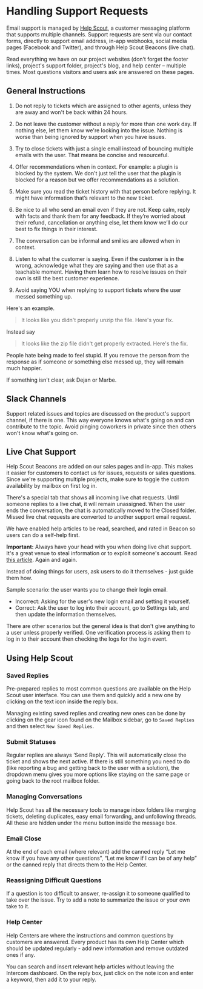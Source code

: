 # Handling Support Requests

Email support is managed by [Help Scout](https://www.helpscout.com/), a customer messaging platform that supports multiple channels. Support requests are sent via our contact forms, directly to support email address, in-app webhooks, social media pages (Facebook and Twitter), and through Help Scout Beacons (live chat).

Read everything we have on our project websites (don’t forget the footer links), project's support folder, project's blog, and help center – multiple times. Most questions visitors and users ask are answered on these pages.

## General Instructions

1. Do not reply to tickets which are assigned to other agents, unless they are away and won't be back within 24 hours.

2. Do not leave the customer without a reply for more than one work day. If nothing else, let them know we're looking into the issue. Nothing is worse than being ignored by support when you have issues.

3. Try to close tickets with just a single email instead of bouncing multiple emails with the user. That means be concise and resourceful.

4. Offer recommendations when in context. For example: a plugin is blocked by the system. We don't just tell the user that the plugin is blocked for a reason but we offer recommendations as a solution.

5. Make sure you read the ticket history with that person before replying. It might have information that’s relevant to the new ticket.

6. Be nice to all who send an email even if they are not. Keep calm, reply with facts and thank them for any feedback. If they’re worried about their refund, cancellation or anything else, let them know we’ll do our best to fix things in their interest.

7. The conversation can be informal and smilies are allowed when in context.

8. Listen to what the customer is saying. Even if the customer is in the wrong, acknowledge what they are saying and then use that as a teachable moment. Having them learn how to resolve issues on their own is still the best customer experience.

9. Avoid saying YOU when replying to support tickets where the user messed something up.

Here's an example.

> It looks like you didn't properly unzip the file. Here's your fix.

Instead say

> It looks like the zip file didn't get properly extracted. Here's the fix.

People hate being made to feel stupid. If you remove the person from the response as if someone or something else messed up, they will remain much happier.

If something isn't clear, ask Dejan or Marbe. 

## Slack Channels

Support related issues and topics are discussed on the product's support channel, if there is one. This way everyone knows what's going on and can contribute to the topic. Avoid pinging coworkers in private since then others won't know what's going on.

## Live Chat Support

Help Scout Beacons are added on our sales pages and in-app. This makes it easier for customers to contact us for issues, requests or sales questions. Since we're supporting multiple projects, make sure to toggle the custom availability by mailbox on first log in.

There's a special tab that shows all incoming live chat requests. Until someone replies to a live chat, it will remain unassigned. When the user ends the conversation, the chat is automatically moved to the Closed folder. Missed live chat requests are converted to another support email request.

We have enabled help articles to be read, searched, and rated in Beacon so users can do a self-help first.

**Important:** Always have your head with you when doing live chat support. It's a great venue to steal information or to exploit someone's account. Read [this article](https://medium.com/@espringe/amazon-s-customer-service-backdoor-be375b3428c4#.gspnzg3id). Again and again.

Instead of doing things for users, ask users to do it themselves - just guide them how.

Sample scenario: the user wants you to change their login email.

* Incorrect: Asking for the user's new login email and setting it yourself.
* Correct: Ask the user to log into their account, go to Settings tab, and then update the information themselves.

There are other scenarios but the general idea is that don't give anything to a user unless properly verified. One verification process is asking them to log in to their account then checking the logs for the login event.

## Using Help Scout

### Saved Replies

Pre-prepared replies to most common questions are available on the Help Scout user interface. You can use them and quickly add a new one by clicking on the text icon inside the reply box.

Managing existing saved replies and creating new ones can be done by clicking on the gear icon found on the Mailbox sidebar, go to `Saved Replies` and then select `New Saved Replies`. 

### Submit Statuses

Regular replies are always ‘Send Reply’. This will automatically close the ticket and shows the next active. If there is still something you need to do (like reporting a bug and getting back to the user with a solution), the dropdown menu gives you more options like staying on the same page or going back to the root mailbox folder.

### Managing Conversations

Help Scout has all the necessary tools to manage inbox folders like merging tickets, deleting duplicates, easy email forwarding, and unfollowing threads. All these are hidden under the menu button inside the message box.

### Email Close

At the end of each email (where relevant) add the canned reply “Let me know if you have any other questions”, “Let me know if I can be of any help” or the canned reply that directs them to the Help Center.

### Reassigning Difficult Questions

If a question is too difficult to answer, re-assign it to someone qualified to take over the issue. Try to add a note to summarize the issue or your own take to it.

### Help Center

Help Centers are where the instructions and common questions by customers are answered. Every product has its own Help Center which should be updated regularly - add new information and remove outdated ones if any.

You can search and insert relevant help articles without leaving the Intercom dashboard. On the reply box, just click on the note icon and enter a keyword, then add it to your reply.
